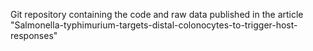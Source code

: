 Git repository containing the code and raw data published in the article "Salmonella-typhimurium-targets-distal-colonocytes-to-trigger-host-responses"
